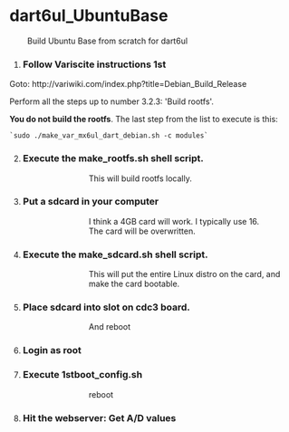 
# dart6ul_UbuntuBase
 &nbsp; &nbsp; &nbsp; &nbsp; Build Ubuntu Base from scratch for dart6ul

1. ### Follow Variscite instructions 1st

<p style="margin-leftt:100px;">
Goto: http://variwiki.com/index.php?title=Debian_Build_Release

Perform all the steps up to number 3.2.3: 'Build rootfs'.

**You do not build the rootfs**.   The last step from the list to execute is this:

    `sudo ./make_var_mx6ul_dart_debian.sh -c modules`
</p>

2. ### Execute the make_rootfs.sh shell script.

<div style="margin-left: 10em;">
This will build rootfs locally.
</div>

3. ### Put a sdcard in your computer

<div style="margin-left: 10em;">
I think a 4GB card will work.  I typically use 16.<br>
The card will be overwritten.
</div>

4. ### Execute the make_sdcard.sh shell script.

<div style="margin-left: 10em;">
This will put the entire Linux distro on the card, and make the card bootable.
</div>

5. ### Place sdcard into slot on cdc3 board.

<div style="margin-left: 10em;">
And reboot
</div>

6. ### Login as root

7. ### Execute 1stboot_config.sh

<div style="margin-left: 10em;">
reboot
</div>

8. ### Hit the webserver:  Get A/D values
